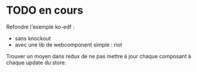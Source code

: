 # TODO en cours

Refondre l'exemple ko-edf : 
- sans knockout
- avec une lib de webcomponent simple : riot 

Trouver un moyen dans redux de ne pas mettre à jour chaque composant à chaque update du store.
